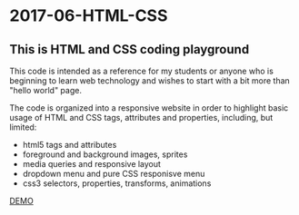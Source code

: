 # 2017-06-HTML-CSS


## This is HTML and CSS coding playground

This code is intended as a reference for my students or anyone who is beginning to learn web technology and wishes to start with a bit more than "hello world" page.

The code is organized into a responsive website in order to highlight basic usage of HTML and CSS tags, attributes and properties, including, but limited:
* html5 tags and attributes
* foreground and background images, sprites
* media queries and responsive layout
* dropdown menu and pure CSS responisve menu
* css3 selectors, properties, transforms, animations


[DEMO](http://www.school.egartshtein.com/)
